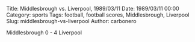 Title: Middlesbrough vs. Liverpool, 1989/03/11
Date: 1989/03/11 00:00
Category: sports
Tags: football, football scores, Middlesbrough, Liverpool
Slug: middlesbrough-vs-liverpool
Author: carbonero


Middlesbrough 0 - 4 Liverpool
